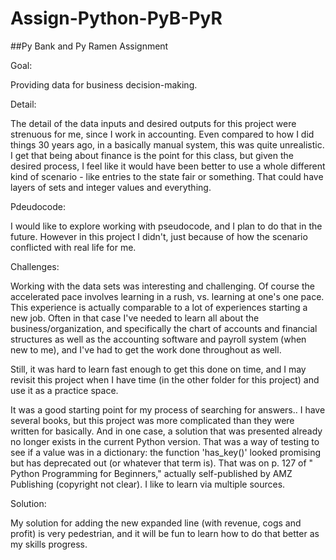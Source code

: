 # Assign-Python-PyB-PyR

##Py Bank and Py Ramen Assignment


Goal:

Providing data for business decision-making.

Detail:

The detail of the data inputs and desired outputs for this project were strenuous for me, since I work in accounting. Even compared to how I did things 30 years ago, in a basically manual system, this was quite unrealistic. I get that being about finance is the point for this class, but given the desired process, I feel like it would have been better to use a whole different kind of scenario - like entries to the state fair or something. That could have layers of sets and integer values and everything.

Pdeudocode:

I would like to explore working with pseudocode, and I plan to do that in the future. However in this project I didn't, just because of how the scenario conflicted with real life for me. 

Challenges:

Working with the data sets was interesting and challenging. Of course the accelerated pace involves learning in a rush, vs. learning at one's one pace. This experience is actually comparable to a lot of experiences starting a new job. Often in that case I've needed to learn all about the business/organization, and specifically the chart of accounts and financial structures as well as the accounting software and payroll system (when new to me), and I've had to get the work done throughout as well. 

Still, it was hard to learn fast enough to get this done on time, and I may revisit this project when I have time (in the other folder for this project) and use it as a practice space. 

It was a good starting point for my process of searching for answers.. I have several books, but this project was more complicated than they were written for basically. And in one case, a solution that was presented already no longer exists in the current Python version. That was a way of testing to see if a value was in a dictionary: the function 'has_key()' looked promising but has deprecated out (or whatever that term is). That was on p. 127 of " Python Programming for Beginners," actually self-published by AMZ Publishing (copyright not clear). I like to learn via multiple sources. 

Solution:

My solution for adding the new expanded line (with revenue, cogs and profit) is very pedestrian, and it will be fun to learn how to do that better as my skills progress. 
